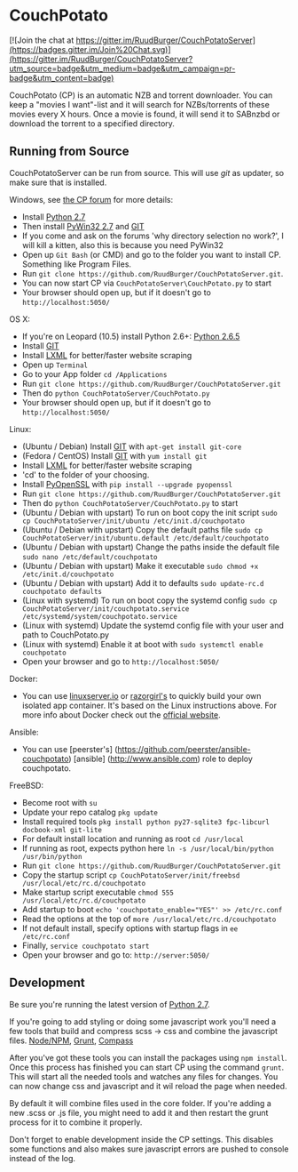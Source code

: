 CouchPotato
=====

[![Join the chat at https://gitter.im/RuudBurger/CouchPotatoServer](https://badges.gitter.im/Join%20Chat.svg)](https://gitter.im/RuudBurger/CouchPotatoServer?utm_source=badge&utm_medium=badge&utm_campaign=pr-badge&utm_content=badge)

CouchPotato (CP) is an automatic NZB and torrent downloader. You can keep a "movies I want"-list and it will search for NZBs/torrents of these movies every X hours.
Once a movie is found, it will send it to SABnzbd or download the torrent to a specified directory.


## Running from Source

CouchPotatoServer can be run from source. This will use *git* as updater, so make sure that is installed.

Windows, see [the CP forum](http://couchpota.to/forum/showthread.php?tid=14) for more details:

* Install [Python 2.7](http://www.python.org/download/releases/2.7.3/)
* Then install [PyWin32 2.7](http://sourceforge.net/projects/pywin32/files/pywin32/Build%20217/) and [GIT](http://git-scm.com/)
* If you come and ask on the forums 'why directory selection no work?', I will kill a kitten, also this is because you need PyWin32
* Open up `Git Bash` (or CMD) and go to the folder you want to install CP. Something like Program Files.
* Run `git clone https://github.com/RuudBurger/CouchPotatoServer.git`.
* You can now start CP via `CouchPotatoServer\CouchPotato.py` to start
* Your browser should open up, but if it doesn't go to `http://localhost:5050/`

OS X:

* If you're on Leopard (10.5) install Python 2.6+: [Python 2.6.5](http://www.python.org/download/releases/2.6.5/)
* Install [GIT](http://git-scm.com/)
* Install [LXML](http://lxml.de/installation.html) for better/faster website scraping 
* Open up `Terminal`
* Go to your App folder `cd /Applications`
* Run `git clone https://github.com/RuudBurger/CouchPotatoServer.git`
* Then do `python CouchPotatoServer/CouchPotato.py`
* Your browser should open up, but if it doesn't go to `http://localhost:5050/`

Linux:

* (Ubuntu / Debian) Install [GIT](http://git-scm.com/) with `apt-get install git-core`
* (Fedora / CentOS) Install [GIT](http://git-scm.com/) with `yum install git`
* Install [LXML](http://lxml.de/installation.html) for better/faster website scraping 
* 'cd' to the folder of your choosing.
* Install [PyOpenSSL](https://pypi.python.org/pypi/pyOpenSSL) with `pip install --upgrade pyopenssl`
* Run `git clone https://github.com/RuudBurger/CouchPotatoServer.git`
* Then do `python CouchPotatoServer/CouchPotato.py` to start
* (Ubuntu / Debian with upstart) To run on boot copy the init script `sudo cp CouchPotatoServer/init/ubuntu /etc/init.d/couchpotato`
* (Ubuntu / Debian with upstart) Copy the default paths file `sudo cp CouchPotatoServer/init/ubuntu.default /etc/default/couchpotato`
* (Ubuntu / Debian with upstart) Change the paths inside the default file `sudo nano /etc/default/couchpotato`
* (Ubuntu / Debian with upstart) Make it executable `sudo chmod +x /etc/init.d/couchpotato`
* (Ubuntu / Debian with upstart) Add it to defaults `sudo update-rc.d couchpotato defaults`
* (Linux with systemd) To run on boot copy the systemd config `sudo cp CouchPotatoServer/init/couchpotato.service /etc/systemd/system/couchpotato.service`
* (Linux with systemd) Update the systemd config file with your user and path to CouchPotato.py
* (Linux with systemd) Enable it at boot with `sudo systemctl enable couchpotato`
* Open your browser and go to `http://localhost:5050/`

Docker:
* You can use [linuxserver.io](https://github.com/linuxserver/docker-couchpotato) or [razorgirl's](https://github.com/razorgirl/docker-couchpotato) to quickly build your own isolated app container. It's based on the Linux instructions above. For more info about Docker check out the [official website](https://www.docker.com).

Ansible:
* You can use [peerster's] (https://github.com/peerster/ansible-couchpotato) [ansible] (http://www.ansible.com) role to deploy couchpotato.

FreeBSD:

* Become root with `su`
* Update your repo catalog `pkg update`
* Install required tools `pkg install python py27-sqlite3 fpc-libcurl docbook-xml git-lite`
* For default install location and running as root `cd /usr/local`
* If running as root, expects python here `ln -s /usr/local/bin/python /usr/bin/python`
* Run `git clone https://github.com/RuudBurger/CouchPotatoServer.git`
* Copy the startup script `cp CouchPotatoServer/init/freebsd /usr/local/etc/rc.d/couchpotato`
* Make startup script executable `chmod 555 /usr/local/etc/rc.d/couchpotato`
* Add startup to boot `echo 'couchpotato_enable="YES"' >> /etc/rc.conf`
* Read the options at the top of `more /usr/local/etc/rc.d/couchpotato`
* If not default install, specify options with startup flags in `ee /etc/rc.conf`
* Finally, `service couchpotato start`
* Open your browser and go to: `http://server:5050/`


## Development

Be sure you're running the latest version of [Python 2.7](http://python.org/).

If you're going to add styling or doing some javascript work you'll need a few tools that build and compress scss -> css and combine the javascript files. [Node/NPM](https://nodejs.org/), [Grunt](http://gruntjs.com/installing-grunt), [Compass](http://compass-style.org/install/)

After you've got these tools you can install the packages using `npm install`. Once this process has finished you can start CP using the command `grunt`. This will start all the needed tools and watches any files for changes.
You can now change css and javascript and it wil reload the page when needed.

By default it will combine files used in the core folder. If you're adding a new .scss or .js file, you might need to add it and then restart the grunt process for it to combine it properly.

Don't forget to enable development inside the CP settings. This disables some functions and also makes sure javascript errors are pushed to console instead of the log.
